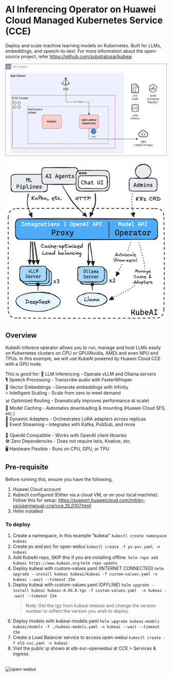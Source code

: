 # AI Inferencing Operator on Huawei Cloud Managed Kubernetes Service (CCE)
Deploy and scale machine learning models on Kubernetes. Built for LLMs, embeddings, and speech-to-text.
For more information about the open-source project, refer https://github.com/substratusai/kubeai

![KubeAI on CCE Architecuture](./architecture/kubeai-cce.png)

![KubeAI Architecuture](./architecture/arch.excalidraw.png)

## Overview
KubeAI inferece operator allows you to run, manage and host LLMs easily on Kubernetes clusters on CPU or GPU(Nvidia, AMD) and even NPU and TPUs.
In this example, we will use KubeAI powered by Huawei Cloud CCE with a GPU node.

This is good for: 
🚀 LLM Inferencing - Operate vLLM and Ollama servers\
🎙️ Speech Processing - Transcribe audio with FasterWhisper\
🔢 Vector Embeddings - Generate embeddings with Infinity\
⚡️ Intelligent Scaling - Scale from zero to meet demand\
📊 Optimized Routing - Dramatically improves performance at scale)\
💾 Model Caching - Automates downloading & mounting (Huawei Cloud SFS, etc.)\
🧩 Dynamic Adapters - Orchestrates LoRA adapters across replicas\
📨 Event Streaming - Integrates with Kafka, PubSub, and more\
<br />
🔗 OpenAI Compatible - Works with OpenAI client libraries\
🛠️ Zero Dependencies - Does not require Istio, Knative, etc.\
🖥 Hardware Flexible - Runs on CPU, GPU, or TPU

## Pre-requisite
Before running this, ensure you have the following,
1. Huawei Cloud account
2. Kubectl configured (Either via a cloud VM, or on your local machine). Follow this for setup: https://support.huaweicloud.com/intl/en-us/usermanual-cce/cce_10_0107.html
3. Helm installed

### To deploy

1. Create a namespace, in this example "kubeai"
   ```kubectl create namespace kubeai```
2. Create pv and pvc for open-webui
   ```kubectl create -f pv-pvc.yaml -n kubeai```
3. Add KubeAI repo, SKIP this if you are installing offline.
   ```helm repo add kubeai https://www.kubeai.org```
   ```helm repo update```
4. Deploy kubeai with custom-values.yaml (INTERNET CONNECTED)
   ```helm upgrade --install kubeai kubeai/kubeai -f custom-values.yaml -n kubeai --wait --timeout 15m```
5. Deploy kubeai with custom-values.yaml (OFFLINE)
   ```helm upgrade --install kubeai kubeai-0.XX.0.tgz -f custom-values.yaml  -n kubeai --wait --timeout 15m```
   >Note: Get the tgz from kubeai release and change the version number to reflect the version you wish to deploy.
6. Deploy models with kubeai-models.yaml
   ```helm upgrade kubeai-models kubeai/models -f ./kubeai-models.yaml -n kubeai --wait --timeout 15m```
7. Create a Load Balancer service to access open-webui
   ```kubectl create -f elb-svc.yaml -n kubeai```
8. Visit the public ip shown at elb-svc-openwebui at CCE > Services & ingress.
<br />
      <img src="./architecture/open-webui-cce.png" alt="open-webui" style="width:60%; height:auto;">

